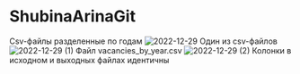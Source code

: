 # ShubinaArinaGit
Сsv-файлы разделенные по годам
![2022-12-29](https://user-images.githubusercontent.com/114181560/209933033-9c9cc5cd-2a45-4ee8-a63a-5e89251a5f81.png)
Один из csv-файлов
![2022-12-29 (1)](https://user-images.githubusercontent.com/114181560/209933144-e4add8a2-10fe-4ee9-aab8-2fd7572b0912.png)
Файл vacancies_by_year.csv
![2022-12-29 (2)](https://user-images.githubusercontent.com/114181560/209933166-86eedc1d-4c25-44ae-ad51-cd83b63f869d.png)
Колонки в исходном и выходных файлах идентичны

